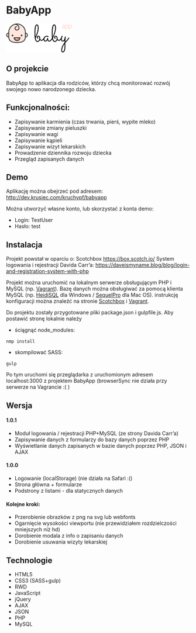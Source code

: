 # BabyApp
![alt text](https://github.com/k-krusiec/babyapp/blob/develop/img/babyapp-logo-180x80.png "BabyApp Logo")

## O projekcie
BabyApp to aplikacja dla rodziców, którzy chcą monitorować rozwój swojego nowo narodzonego dziecka.

## Funkcjonalności:
* Zapisywanie karmienia (czas trwania, pierś, wypite mleko)
* Zapisywanie zmiany pieluszki
* Zapisywanie wagi
* Zapisywanie kąpieli
* Zapisywanie wizyt lekarskich
* Prowadzenie dziennika rozwoju dziecka
* Przegląd zapisanych danych

## Demo
Aplikację można obejrzeć pod adresem: <http://dev.krusiec.com/kruchypf/babyapp>

Można utworzyć własne konto, lub skorzystać z konta demo:
* Login: TestUser
* Hasło: test

## Instalacja
Projekt powstał w oparciu o:
Scotchbox <https://box.scotch.io/>
System logowania i rejestracji Davida Carr’a: <https://daveismyname.blog/blog/login-and-registration-system-with-php>

Projekt można uruchomić na lokalnym serwerze obsługującym PHP i MySQL (np. [Vagrant](https://www.vagrantup.com)). Bazę danych można obsługiwać za pomocą klienta MySQL (np. [HeidiSQL](http://www.heidisql.com) dla Windows / [SequelPro](http://www.sequelpro.com) dla Mac OS). instrukcję konfiguracji można znaleźć na stronie [Scotchbox](https://box.scotch.io) i [Vagrant](https://www.vagrantup.com).

Do projektu zostały przygotowane pliki package.json i gulpfile.js.
Aby postawić stronę lokalnie należy
* ściągnąć node_modules:
```
nmp install
```
* skompilować SASS:
```
gulp
```
Po tym uruchomi się przeglądarka z uruchomionym adresem localhost:3000 z projektem BabyApp (browserSync nie działa przy serwerze na Vagrancie :( )

## Wersja
#### 1.0.1
* Moduł logowania / rejestracji PHP+MySQL (ze strony Davida Carr’a)
* Zapisywanie danych z formularzy do bazy danych poprzez PHP
* Wyświetlanie danych zapisanych w bazie danych poprzez PHP, JSON i AJAX

#### 1.0.0
* Logowanie (localStorage) (nie działa na Safari :()
* Strona główna + formularze
* Podstrony z listami - dla statycznych danych

#### Kolejne kroki:
* Przerobienie obrazków z png na svg lub webfonts
* Ogarnięcie wysokości viewportu (nie przewidziałem rozdzielczości mniejszych niż hd)
* Dorobienie modala z info o zapisaniu danych
* Dorobienie usuwania wizyty lekarskiej

## Technologie
* HTML5
* CSS3 (SASS+gulp)
* RWD
* JavaScript
* jQuery
* AJAX
* JSON
* PHP
* MySQL
